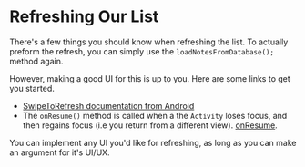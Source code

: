 # Refreshing Our List

There's a few things you should know when refreshing the list. To actually preform the refresh, you can simply use the `loadNotesFromDatabase();` method again.

However, making a good UI for this is up to you. Here are some links to get you started.

- [SwipeToRefresh documentation from Android](https://developer.android.com/training/swipe/add-swipe-interface.html)
- The `onResume()` method is called when a the `Activity` loses focus, and then regains focus (i.e you return from a different view). [onResume](https://developer.android.com/reference/android/app/Activity.html#onResume()).

You can implement any UI you'd like for refreshing, as long as you can make an argument for it's UI/UX.